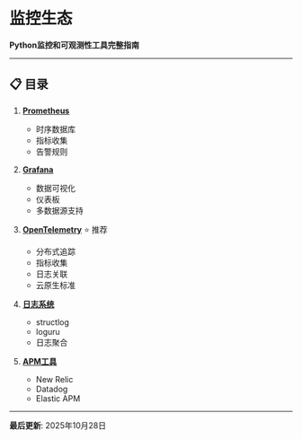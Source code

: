 # 监控生态

**Python监控和可观测性工具完整指南**

---

## 📋 目录

1. **[Prometheus](01-prometheus.md)**
   - 时序数据库
   - 指标收集
   - 告警规则

2. **[Grafana](02-grafana.md)**
   - 数据可视化
   - 仪表板
   - 多数据源支持

3. **[OpenTelemetry](03-opentelemetry.md)** ⭐ 推荐
   - 分布式追踪
   - 指标收集
   - 日志关联
   - 云原生标准

4. **[日志系统](04-logging.md)**
   - structlog
   - loguru
   - 日志聚合

5. **[APM工具](05-apm.md)**
   - New Relic
   - Datadog
   - Elastic APM

---

**最后更新**: 2025年10月28日

